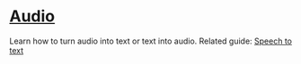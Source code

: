 # [Audio](/docs/api-reference/audio)
Learn how to turn audio into text or text into audio. 
Related guide: [Speech to text](/docs/guides/speech-to-text) 
